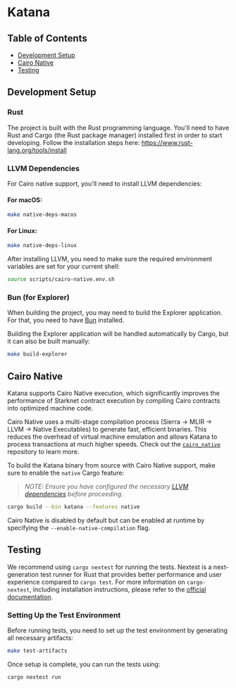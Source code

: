 # Katana

## Table of Contents

- [Development Setup](#development-setup)
- [Cairo Native](#cairo-native)
- [Testing](#testing)

## Development Setup

### Rust

The project is built with the Rust programming language. You'll need to have Rust and Cargo (the Rust package manager) installed first in order to start developing.
Follow the installation steps here: https://www.rust-lang.org/tools/install

### LLVM Dependencies

For Cairo native support, you'll need to install LLVM dependencies:

#### For macOS:
```bash
make native-deps-macos
```

#### For Linux:
```bash
make native-deps-linux
```

After installing LLVM, you need to make sure the required environment variables are set for your current shell:

```bash
source scripts/cairo-native.env.sh
```

### Bun (for Explorer)

When building the project, you may need to build the Explorer application. For that, you need to have [Bun](https://bun.sh/docs/installation) installed.

Building the Explorer application will be handled automatically by Cargo, but it can also be built manually:

```bash
make build-explorer
```

## Cairo Native

Katana supports Cairo Native execution, which significantly improves the performance of Starknet contract execution by compiling Cairo contracts into optimized machine code.

Cairo Native uses a multi-stage compilation process (Sierra → MLIR → LLVM → Native Executables) to generate fast, efficient binaries. This reduces the overhead of virtual machine emulation and allows Katana to process transactions at much higher speeds. Check out the [`cairo_native`](https://github.com/lambdaclass/cairo_native) repository to learn more.

To build the Katana binary from source with Cairo Native support, make sure to enable the `native` Cargo feature:

> _NOTE: Ensure you have configured the necessary [LLVM dependencies](#llvm-dependencies) before proceeding_.

```bash
cargo build --bin katana --features native
```

Cairo Native is disabled by default but can be enabled at runtime by specifying the `--enable-native-compilation` flag.

## Testing

We recommend using `cargo nextest` for running the tests. Nextest is a next-generation test runner for Rust that provides better performance and user experience compared to `cargo test`. For more information on `cargo-nextest`, including installation instructions, please refer to the [official documentation](https://nexte.st/).

### Setting Up the Test Environment

Before running tests, you need to set up the test environment by generating all necessary artifacts:

```bash
make test-artifacts
```

Once setup is complete, you can run the tests using:

```bash
cargo nextest run
```
